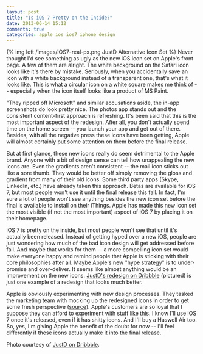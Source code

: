 ```yaml
---
layout: post
title: "Is iOS 7 Pretty on the Inside?"
date: 2013-06-14 15:12
comments: true
categories: apple ios ios7 iphone design
---
```


{% img left /images/iOS7-real-px.png JustD Alternative Icon Set %}
Never thought I'd see something as ugly as the new iOS icon set on Apple's front page. A few of them are alright. The white background on the Safari icon looks like it's there by mistake. Seriously, when you accidentally save an icon with a white background instead of a transparent one, that's what it looks like. This is what a circular icon on a white square makes me think of -- especially when the icon itself looks like a product of MS Paint.

"They ripped off Microsoft" and similar accusations aside, the in-app screenshots do look pretty nice. The photos app stands out and the consistent content-first approach is refreshing. It's been said that this is the most important aspect of the redesign. After all, you don't actually spend time on the home screen -- you launch your app and get out of there. Besides, with all the negative press these icons have been getting, Apple will almost certainly put some attention on them before the final release.

But at first glance, these new icons really do seem detrimental to the Apple brand. Anyone with a bit of design sense can tell how unappealing the new icons are. Even the gradients aren't consistent -- the mail icon sticks out like a sore thumb. They would be better off simply removing the gloss and gradient from many of their old icons. Some third party apps (Skype, LinkedIn, etc.) have already taken this approach. Betas are available for iOS 7, but most people won't use it until the final release this fall. In fact, I'm sure a lot of people won't see anything besides the new icon set before the final is available to install on their iThings. Apple has made this new icon set the most visible (if not the most important) aspect of iOS 7 by placing it on their homepage.

<!-- more -->

iOS 7 is pretty on the inside, but most people won't see that until it's actually been released. Instead of getting hyped over a new iOS, people are just wondering how much of the bad icon design will get addressed before fall. And maybe that works for them -- a more compelling icon set would make everyone happy and remind people that Apple is sticking with their core philosophies after all. Maybe Apple's new "hype strategy" is to under-promise and over-deliver. It seems like almost anything would be an improvement on the new icons. [JustD's redesign on Dribbble](http://drbl.in/hVow) (pictured) is just one example of a redesign that looks much better.

Apple is obviously experimenting with new design processes. They tasked the marketing team with mocking up the redesigned icons in order to get some fresh perspective ([source](http://www.gizmodo.com.au/2013/06/why-the-ios-7-app-icons-are-so-ugly/)). Apple's customers are so loyal that I suppose they can afford to experiment with stuff like this. I know I'll use iOS 7 once it's released, even if it has shitty icons. And I'll buy a Haswell Air too. So, yes, I'm giving Apple the benefit of the doubt for now -- I'll feel differently if these icons actually make it into the final release.

<p class="copyright">Photo courtesy of <a href="http://drbl.in/hVow">JustD on Dribbble</a>.</p>
